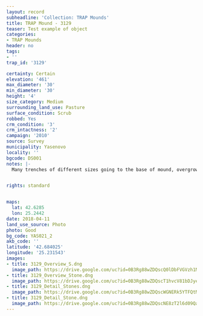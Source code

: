 ```yaml
---
layout: record
subheadline: 'Collection: TRAP Mounds'
title: TRAP Mound - 3129
teaser: Test example of object
categories:
- TRAP Mounds
header: no
tags:
- ''
trap_id: '3129'

certainty: Certain
elevation: '461'
max_diameter: '30'
min_diameter: '30'
height: '4'
size_category: Medium
surrounding_land_use: Pasture
surface_condition: Scrub
robbed: Yes
crm_condition: '3'
crm_intactness: '2'
campaign: '2010'
source: Survey
municipality: Yasenovo
locality: ''
bgcode: DS001
notes: |-
  Many trenches of different sizes going to the base of mound, overgrown with trees and bushes, clusters of big stones.


rights: standard


maps:
  lat: 42.6285
  lon: 25.2442
date: 2018-04-11
land_use_source: Photo
photo: Good
bg_code: YAS021_2
akb_code: ''
latitude: '42.684025'
longitude: '25.231543'
images:
- title: 3129_Overview_S.dng
  image_path: https://drive.google.com/uc?id=0B3Rg88wZDQscQ0lDbFVGVzh1MEE
- title: 3129_Overview_Stone.dng
  image_path: https://drive.google.com/uc?id=0B3Rg88wZDQscT1hvcV81bDJyeU0
- title: 3129_Detail_Stones.dng
  image_path: https://drive.google.com/uc?id=0B3Rg88wZDQscWGNERk5YTFQtMWs
- title: 3129_Detail_Stone.dng
  image_path: https://drive.google.com/uc?id=0B3Rg88wZDQscNE8zT2l6d09QaUU
---
```

